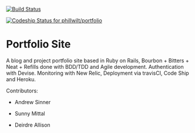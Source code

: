 [![Build Status](https://travis-ci.org/phillwilt/portfolio.svg?branch=master)](https://travis-ci.org/phillwilt/portfolio)

[ ![Codeship Status for phillwilt/portfolio](https://www.codeship.io/projects/4c676140-2642-0132-40e6-7aa7d9a033ce/status)](https://www.codeship.io/projects/37415)

Portfolio Site
============

A blog and project portfolio site based in Ruby on Rails, Bourbon + Bitters + Neat + Refills done with BDD/TDD and Agile development. Authentication with Devise. Monitoring with New Relic, Deployment via travisCI, Code Ship and Heroku.

Contributors:

- Andrew Sinner

- Sunny Mittal

- Deirdre Allison
